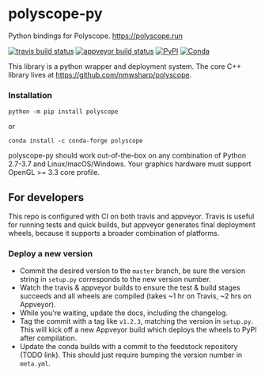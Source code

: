 # polyscope-py
Python bindings for Polyscope. https://polyscope.run

[![travis build status](https://travis-ci.com/nmwsharp/polyscope-py.svg?branch=master)](https://travis-ci.com/nmwsharp/polyscope-py)
[![appveyor build status](https://ci.appveyor.com/api/projects/status/epf2tpgc0oarjrrx/branch/master?svg=true)](https://ci.appveyor.com/project/nmwsharp/polyscope-py/branch/master)
[![PyPI](https://img.shields.io/pypi/v/polyscope?style=plastic)](https://pypi.org/project/polyscope/)
[![Conda](https://img.shields.io/conda/v/conda-forge/polyscope)](https://anaconda.org/conda-forge/polyscope)

This library is a python wrapper and deployment system. The core C++ library lives at https://github.com/nmwsharp/polyscope.

### Installation

```
python -m pip install polyscope
```

or

```
conda install -c conda-forge polyscope
```

polyscope-py should work out-of-the-box on any combination of Python 2.7-3.7 and Linux/macOS/Windows. Your graphics hardware must support OpenGL >= 3.3 core profile.

## For developers

This repo is configured with CI on both travis and appveyor. Travis is useful for running tests and quick builds, but appveyor generates final deployment wheels, because it supports a broader combination of platforms.

### Deploy a new version

- Commit the desired version to the `master` branch, be sure the version string in `setup.py` corresponds to the new version number.
- Watch the travis & appveyor builds to ensure the test & build stages succeeds and all wheels are compiled (takes ~1 hr on Travis, ~2 hrs on Appveyor).
- While you're waiting, update the docs, including the changelog.
- Tag the commit with a tag like `v1.2.3`, matching the version in `setup.py`. This will kick off a new Appveyor build which deploys the wheels to PyPI after compilation.
- Update the conda builds with a commit to the feedstock repository (TODO link). This should just require bumping the version number in `meta.yml`.
